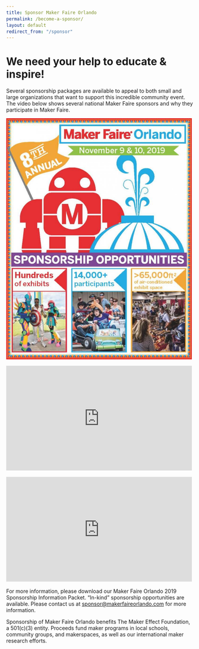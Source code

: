 ```yaml
---
title: Sponsor Maker Faire Orlando
permalink: /become-a-sponsor/
layout: default
redirect_from: "/sponsor"
---
```


# We need your help to educate & inspire!
Several sponsorship packages are available to appeal to both small and large organizations that want to support this incredible community event. The video below shows several national Maker Faire sponsors and why they participate in Maker Faire.

<p><a href="/assets/pdf/MFO2019_sponsor_packet_v1.pdf"><img class="alignleft" src="/assets/images/MFO2019_sponsor_packet_cover-791x1024.jpg" alt="" width="500" height="647" data-pagespeed-url-hash="4066931476" onload="pagespeed.CriticalImages.checkImageForCriticality(this);"></a></p>


<p><iframe src="https://player.vimeo.com/video/49924790?dnt=1&amp;app_id=122963" width="500" height="281" frameborder="0" title="Why Sponsors Love Maker Faire" allow="autoplay; fullscreen" allowfullscreen=""></iframe></p>


<p><iframe width="500" height="281" src="https://www.youtube.com/embed/g6SkFhdnwmU?feature=oembed" frameborder="0" allow="accelerometer; autoplay; encrypted-media; gyroscope; picture-in-picture" allowfullscreen=""></iframe></p>

For more information, please download our Maker Faire Orlando 2019 Sponsorship Information Packet. “In-kind” sponsorship opportunities are available. Please contact us at sponsor@makerfaireorlando.com  for more information.

Sponsorship of Maker Faire Orlando benefits The Maker Effect Foundation, a 501(c)(3) entity. Proceeds fund maker programs in local schools, community groups, and makerspaces, as well as our international maker research efforts.
